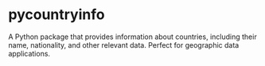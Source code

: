 # pycountryinfo
A Python package that provides information about countries, including their name, nationality, and other relevant data. Perfect for geographic data applications.
